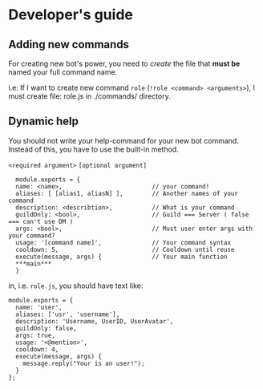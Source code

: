 # Developer's guide
## Adding new commands
For creating new bot's power, you need to _create_ the file that **must be** named your full command name.

i.e: 
If I want to create new command `role` (`!role <command> <arguments>`),
I must create file: role.js in ./commands/ directory.

## Dynamic help
You should not write your help-command for your new bot command. Instead of this, you have to use the built-in method.

`<required argument>`
`[optional argument]`


```
  module.exports = {
  name: <name>,                         // your command!
  aliases: [ [alias1, aliasN] ],        // Another names of your command 
  description: <describtion>,           // What is your command
  guildOnly: <bool>,                    // Guild === Server ( false === can't use DM )
  args: <bool>,                         // Must user enter args with your command?
  usage: '[command name]',              // Your command syntax
  cooldown: 5,                          // Cooldown until reuse
  execute(message, args) {              // Your main function
  ***main***
  }
```


in, i.e. `role.js`,
you should have text like:

```  
module.exports = {
  name: 'user',
  aliases: ['usr', 'username'],
  description: 'Username, UserID, UserAvatar',
  guildOnly: false,
  args: true,
  usage: '<@mention>',
  cooldown: 4,
  execute(message, args) {
    message.reply("Your is an user!");
  }
};
```